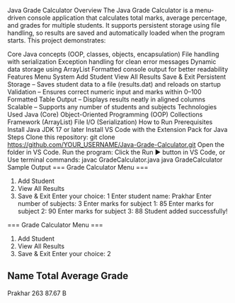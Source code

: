 Java Grade Calculator
Overview
The Java Grade Calculator is a menu-driven console application that calculates total marks, average percentage, and grades for multiple students.
It supports persistent storage using file handling, so results are saved and automatically loaded when the program starts.
This project demonstrates:

Core Java concepts (OOP, classes, objects, encapsulation)
File handling with serialization
Exception handling for clean error messages
Dynamic data storage using ArrayList
Formatted console output for better readability
Features
Menu System
Add Student
View All Results
Save & Exit
Persistent Storage – Saves student data to a file (results.dat) and reloads on startup
Validation – Ensures correct numeric input and marks within 0–100
Formatted Table Output – Displays results neatly in aligned columns
Scalable – Supports any number of students and subjects
Technologies Used
Java (Core)
Object-Oriented Programming (OOP)
Collections Framework (ArrayList)
File I/O (Serialization)
How to Run
Prerequisites
Install Java JDK 17 or later
Install VS Code with the Extension Pack for Java
Steps
Clone this repository:
git clone https://github.com/YOUR_USERNAME/Java-Grade-Calculator.git
Open the folder in VS Code.
Run the program:
Click the Run ▶ button in VS Code, or
Use terminal commands:
javac GradeCalculator.java
java GradeCalculator
Sample Output
=== Grade Calculator Menu ===
1. Add Student
2. View All Results
3. Save & Exit
Enter your choice: 1
Enter student name: Prakhar
Enter number of subjects: 3
Enter marks for subject 1: 85
Enter marks for subject 2: 90
Enter marks for subject 3: 88
Student added successfully!

=== Grade Calculator Menu ===
1. Add Student
2. View All Results
3. Save & Exit
Enter your choice: 2

Name                 Total      Average    Grade
--------------------------------------------------
Prakhar               263        87.67      B
